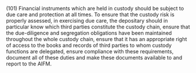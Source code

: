 (101) Financial instruments which are held in custody should be subject to due care and protection at all times. To ensure that the custody risk is properly assessed, in exercising due care, the depositary should in particular know which third parties constitute the custody chain, ensure that the due-diligence and segregation obligations have been maintained throughout the whole custody chain, ensure that it has an appropriate right of access to the books and records of third parties to whom custody functions are delegated, ensure compliance with these requirements, document all of these duties and make these documents available to and report to the AIFM.